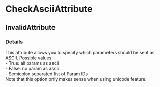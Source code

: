 ﻿---  
uid: Validator_10_4_2  
---

# CheckAsciiAttribute

## InvalidAttribute

### Details

This attribute allows you to specify which parameters should be sent as ASCII. Possible values:  
 \- True: all params as ascii  
 \- False: no param as ascii  
 \- Semicolon separated list of Param IDs  
Note that this option only makes sense when using unicode feature.
